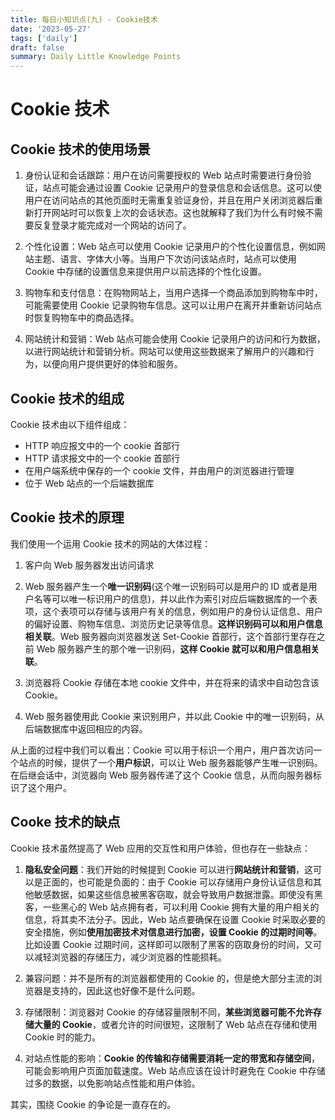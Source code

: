 ```yaml
---
title: 每日小知识点(九) - Cookie技术
date: '2023-05-27'
tags: ['daily']
draft: false
summary: Daily Little Knowledge Points
---
```


# Cookie 技术

## Cookie 技术的使用场景

1. 身份认证和会话跟踪：用户在访问需要授权的 Web 站点时需要进行身份验证，站点可能会通过设置 Cookie 记录用户的登录信息和会话信息。这可以使用户在访问站点的其他页面时无需重复验证身份，并且在用户关闭浏览器后重新打开网站时可以恢复上次的会话状态。这也就解释了我们为什么有时候不需要反复登录才能完成对一个网站的访问了。

2. 个性化设置：Web 站点可以使用 Cookie 记录用户的个性化设置信息，例如网站主题、语言、字体大小等。当用户下次访问该站点时，站点可以使用 Cookie 中存储的设置信息来提供用户以前选择的个性化设置。

3. 购物车和支付信息：在购物网站上，当用户选择一个商品添加到购物车中时，可能需要使用 Cookie 记录购物车信息。这可以让用户在离开并重新访问站点时恢复购物车中的商品选择。

4. 网站统计和营销：Web 站点可能会使用 Cookie 记录用户的访问和行为数据，以进行网站统计和营销分析。网站可以使用这些数据来了解用户的兴趣和行为，以便向用户提供更好的体验和服务。

## Cookie 技术的组成

Cookie 技术由以下组件组成：

- HTTP 响应报文中的一个 cookie 首部行
- HTTP 请求报文中的一个 cookie 首部行
- 在用户端系统中保存的一个 cookie 文件，并由用户的浏览器进行管理
- 位于 Web 站点的一个后端数据库

## Cookie 技术的原理

我们使用一个运用 Cookie 技术的网站的大体过程：

1. 客户向 Web 服务器发出访问请求

2. Web 服务器产生一个**唯一识别码**(这个唯一识别码可以是用户的 ID 或者是用户名等可以唯一标识用户的信息)，并以此作为索引对应后端数据库的一个表项，这个表项可以存储与该用户有关的信息，例如用户的身份认证信息、用户的偏好设置、购物车信息、浏览历史记录等信息。**这样识别码可以和用户信息相关联**。Web 服务器向浏览器发送 Set-Cookie 首部行，这个首部行里存在之前 Web 服务器产生的那个唯一识别码，**这样 Cookie 就可以和用户信息相关联**。

3. 浏览器将 Cookie 存储在本地 cookie 文件中，并在将来的请求中自动包含该 Cookie。

4. Web 服务器使用此 Cookie 来识别用户，并以此 Cookie 中的唯一识别码，从后端数据库中返回相应的内容。

从上面的过程中我们可以看出：Cookie 可以用于标识一个用户，用户首次访问一个站点的时候，提供了一个**用户标识**，可以让 Web 服务器能够产生唯一识别码。在后继会话中，浏览器向 Web 服务器传递了这个 Cookie 信息，从而向服务器标识了这个用户。

## Cooke 技术的缺点

Cookie 技术虽然提高了 Web 应用的交互性和用户体验，但也存在一些缺点：

1. **隐私安全问题**：我们开始的时候提到 Cookie 可以进行**网站统计和营销**，这可以是正面的，也可能是负面的：由于 Cookie 可以存储用户身份认证信息和其他敏感数据，如果这些信息被黑客窃取，就会导致用户数据泄露。即使没有黑客，一些黑心的 Web 站点拥有者，可以利用 Cookie 拥有大量的用户相关的信息，将其卖不法分子。因此，Web 站点要确保在设置 Cookie 时采取必要的安全措施，例如**使用加密技术对信息进行加密，设置 Cookie 的过期时间等**。比如设置 Cookie 过期时间，这样即可以限制了黑客的窃取身份的时间，又可以减轻浏览器的存储压力，减少浏览器的性能损耗。

2. 兼容问题：并不是所有的浏览器都使用的 Cookie 的，但是绝大部分主流的浏览器是支持的，因此这也好像不是什么问题。

3. 存储限制：浏览器对 Cookie 的存储容量限制不同，**某些浏览器可能不允许存储大量的 Cookie**，或者允许的时间很短，这限制了 Web 站点在存储和使用 Cookie 时的能力。

4. 对站点性能的影响：**Cookie 的传输和存储需要消耗一定的带宽和存储空间**，可能会影响用户页面加载速度。Web 站点应该在设计时避免在 Cookie 中存储过多的数据，以免影响站点性能和用户体验。

其实，围绕 Cookie 的争论是一直存在的。
